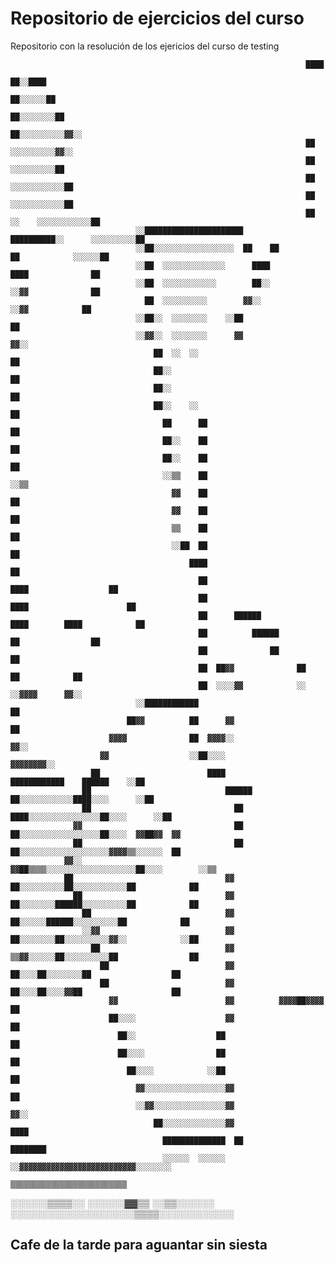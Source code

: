 # Repositorio de ejercicios del curso
Repositorio con la resolución de los ejericios del curso de testing


                                                                      ████                                
                                                                      ██░░████                            
                                                                      ██░░░░░░██                          
                                                                      ██░░░░░░░░██                        
                                                                      ██░░░░░░░░░░▓▓░░                    
                                                                      ██  ░░░░░░░░░░▓▓░░                  
                                                                      ██    ░░░░░░░░░░██                  
                                                                      ██    ░░░░░░░░░░░░██                
                                                                      ██      ░░░░░░░░░░░░██              
                                                                      ██  ░░    ░░░░░░░░░░░░██            
                                ░░██████████████████████        ██████████░░      ░░░░░░░░░░██            
                                ░░██░░░░░░░░░░░░░░░░░░  ██    ██          ██            ░░░░░░██          
                                ░░██  ░░░░░░░░░░░░░░      ████              ████              ██          
                                ░░██  ░░░░░░░░░░░░        ██░░                ░░▓▓              ██        
                                  ██  ░░░░░░░░░░        ▓▓░░                    ░░▓▓            ██        
                                ░░██░░  ░░░░░░░░    ░░██                                        ██        
                                ░░▓▓░░  ░░░░░░░░      ▓▓                                        ▓▓░░      
                                    ██  ░░  ░░                                                    ██      
                                    ██░░                                                          ██      
                                    ██░░                                                          ██      
                                    ██░░    ░░                                                      ██    
                                      ██      ██                                                    ██    
                                      ██░░    ██                                                    ██    
                                      ██░░    ██                                                    ██    
                                      ░░▒▒    ██                                                    ░░▒▒  
                                        ▓▓    ██                                                      ██  
                                        ▓▓    ██                                                      ██  
                                        ▒▒    ██                                                      ██  
                                        ░░██  ██                                                      ██  
                                            ████                                                      ██  
                                              ██                                ████                  ██  
                                              ██                              ████                      ██
                                              ██      ██████                ████        ████            ██
                                              ██          ██████                      ██                ██
                                              ██              ██                                        ██
                                              ██  ██▓▓              ██                  ██            ██  
                                              ██  ░░░░▓▓            ░░                  ░░▓▓▓▓      ▓▓░░  
                                ░░████████████                                                    ██      
                              ██▓▓          ██      ▓▓                                          ██        
                          ▓▓▓▓              ██  ▓▓▓▓░░                                        ▓▓░░        
                        ▓▓                  ░░██░░░░                                  ▓▓▓▓▓▓▓▓░░          
                      ██                        ████            ████████████    ██████    ░░██            
                    ██                              ██████    ██░░░░░░░░░░░░████░░░░      ░░██            
                    ██                                ██  ████░░░░░░░░░░░░░░░░██░░░░      ░░██            
                  ▓▓                                  ██  ██░░░░░░░░░░░░░░░░░░██░░░░  ▓▓██▓▓  ▓▓          
                  ██                                  ██  ██░░░░░░░░░░░░░░░░░░░░▓▓▓▓▒▒░░░░░░  ██          
                ▓▓░░                                ▓▓██▒▒▒▒░░░░░░░░░░░░░░░░░░░░██░░░░        ░░▒▒        
                ██                                  ▓▓  ██░░░░░░░░░░██░░░░░░░░░░░░██            ██        
                  ██                                ▓▓  ██░░░░░░░░██████░░░░░░░░░░██            ██        
                    ██                              ▓▓    ██░░░░░░██████░░░░░░░░░░██            ██        
                    ░░▓▓                            ▓▓    ██░░░░░░░░██░░░░░░░░░░▓▓░░            ░░██      
                      ██                            ▓▓    ▒▒▓▓░░░░░░██░░░░░░░░░░██                ██      
                        ██                          ▓▓        ██░░░░██░░░░░░░░██                  ██      
                        ██                          ▓▓        ██░░░░██░░░░▓▓██                    ██      
                          ▓▓                        ▓▓          ▓▓▓▓██▓▓▓▓                        ██      
                          ██░░░░                    ▓▓                                            ██      
                            ██░░                  ██                                              ██      
                            ██░░░░                ██                                              ██      
                              ██░░░░            ░░██                                            ██        
                                ▓▓░░░░░░░░░░░░░░░░░░▓▓                                          ██        
                                ░░▓▓░░░░░░░░░░░░░░░░▓▓                                        ▓▓░░        
                                    ██░░░░░░░░░░░░░░▓▓                                    ████            
                                      ██████████████  ██                          ████████                
                                      ░░░░░░  ░░░░░░  ░░▓▓▓▓▓▓▓▓▓▓▓▓▓▓▓▓▓▓▓▓▓▓▓▓▓▓░░░░░░░░                
                                                        ▒▒▒▒▒▒▒▒▒▒▒▒▒▒▒▒▒▒▒▒▒▒▒▒▒▒                        




░░░░░░▒▒▒▒░░  ░░░░░░▓▓▒▒  ░░▒▒░░░░░░                                                                      
░░░░░░░░░░░░░░░░░░░░▒▒▒▒░░░░░░░░░░░░                                                                      



## Cafe de la tarde para aguantar sin siesta